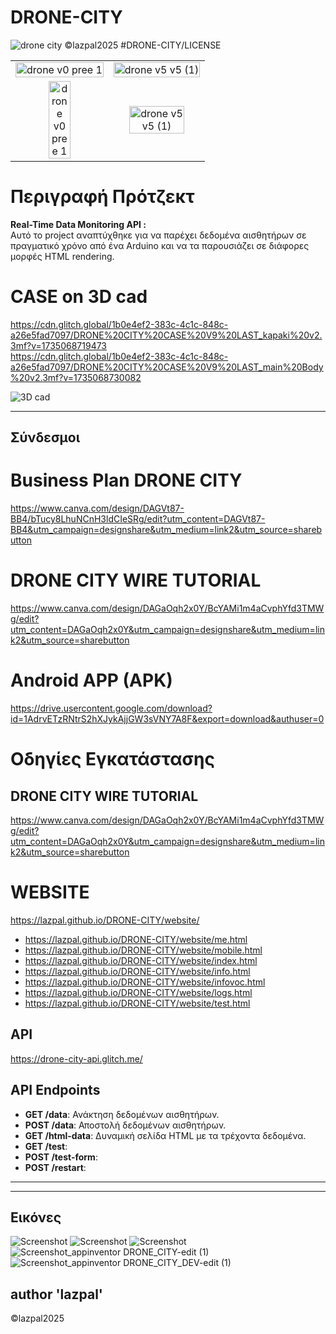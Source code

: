 # DRONE-CITY

![drone city](https://github.com/user-attachments/assets/3f86451d-77db-47f7-9cd2-3b1cdfe29471)
©lazpal2025 #DRONE-CITY/LICENSE
<table align="center">
  <tr>
    <td align="center">
      <img alt="drone v0 pree 1" width="100%" src="https://github.com/user-attachments/assets/1b4163b1-e002-4ae9-8d89-0c4d53fb5f7e" />
    </td>
    <td align="center">
      <img alt="drone v5 v5 (1)" width="100%" src="https://github.com/user-attachments/assets/28d08563-22f5-418c-b583-4853203c56a9" />
    </td>
  </tr>
   <tr>
    <td align="center">
      <img alt="drone v0 pree 1" width="50%" src="https://github.com/user-attachments/assets/90bd81fb-4859-4a98-9d87-a57d6709c614" />
    </td>
    <td align="center">
      <img alt="drone v5 v5 (1)" width="80%" src="https://github.com/user-attachments/assets/d9dcc839-81c8-4791-bea5-5bc7a4cdec78" />
    </td>
  </tr>
</table>

# Περιγραφή Πρότζεκτ
<b> Real-Time Data Monitoring API :</b><br>
Αυτό το project αναπτύχθηκε για να παρέχει δεδομένα αισθητήρων σε πραγματικό χρόνο από ένα Arduino και να τα παρουσιάζει σε διάφορες μορφές HTML rendering.

# CASE on 3D cad
https://cdn.glitch.global/1b0e4ef2-383c-4c1c-848c-a26e5fad7097/DRONE%20CITY%20CASE%20V9%20LAST_kapaki%20v2.3mf?v=1735068719473
<br>
https://cdn.glitch.global/1b0e4ef2-383c-4c1c-848c-a26e5fad7097/DRONE%20CITY%20CASE%20V9%20LAST_main%20Body%20v2.3mf?v=1735068730082

![3D cad](https://cdn.glitch.global/85c496f4-339c-4a03-a7ab-c24872c1a54e/DRONE%20CITY%20CASE%20V9%20LAST%20v6.obj.png?v=1733138383023)

<hr>

## Σύνδεσμοι

# Business Plan DRONE CITY
https://www.canva.com/design/DAGVt87-BB4/bTucy8LhuNCnH3ldCIeSRg/edit?utm_content=DAGVt87-BB4&utm_campaign=designshare&utm_medium=link2&utm_source=sharebutton

# DRONE CITY WIRE TUTORIAL
https://www.canva.com/design/DAGaOqh2x0Y/BcYAMi1m4aCvphYfd3TMWg/edit?utm_content=DAGaOqh2x0Y&utm_campaign=designshare&utm_medium=link2&utm_source=sharebutton

# Android APP (APK)
https://drive.usercontent.google.com/download?id=1AdrvETzRNtrS2hXJykAjjGW3sVNY7A8F&export=download&authuser=0


# Οδηγίες Εγκατάστασης
## DRONE CITY WIRE TUTORIAL
https://www.canva.com/design/DAGaOqh2x0Y/BcYAMi1m4aCvphYfd3TMWg/edit?utm_content=DAGaOqh2x0Y&utm_campaign=designshare&utm_medium=link2&utm_source=sharebutton

# WEBSITE
  https://lazpal.github.io/DRONE-CITY/website/
  - https://lazpal.github.io/DRONE-CITY/website/me.html
  - https://lazpal.github.io/DRONE-CITY/website/mobile.html
  - https://lazpal.github.io/DRONE-CITY/website/index.html
  - https://lazpal.github.io/DRONE-CITY/website/info.html
  - https://lazpal.github.io/DRONE-CITY/website/infovoc.html
  - https://lazpal.github.io/DRONE-CITY/website/logs.html
  - https://lazpal.github.io/DRONE-CITY/website/test.html

## API
  https://drone-city-api.glitch.me/

## API Endpoints
- **GET /data**: Ανάκτηση δεδομένων αισθητήρων.
- **POST /data**: Αποστολή δεδομένων αισθητήρων.
- **GET /html-data**: Δυναμική σελίδα HTML με τα τρέχοντα δεδομένα.
- **GET /test**: 
- **POST /test-form**: 
- **POST /restart**: 
<hr>

-----------------

## Εικόνες 
![Screenshot](https://cdn.glitch.global/85c496f4-339c-4a03-a7ab-c24872c1a54e/drone%20city55.png?v=1726320965795)
![Screenshot](https://github.com/user-attachments/assets/080e34d8-3290-4632-82b9-ab89d184ff61)
![Screenshot](https://cdn.glitch.global/85c496f4-339c-4a03-a7ab-c24872c1a54e/drone%20city%20logo%20design.png?v=1726322758669)
![Screenshot_appinventor DRONE_CITY-edit (1)](https://github.com/user-attachments/assets/90bd81fb-4859-4a98-9d87-a57d6709c614)
![Screenshot_appinventor DRONE_CITY_DEV-edit (1)](https://github.com/user-attachments/assets/d9dcc839-81c8-4791-bea5-5bc7a4cdec78)

##
author 'lazpal'
----
©lazpal2025

```
